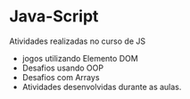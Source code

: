 # Java-Script

Atividades realizadas no curso de JS 
- jogos utilizando Elemento DOM 
- Desafios usando OOP 
- Desafios com Arrays 
- Atividades desenvolvidas durante as aulas.
